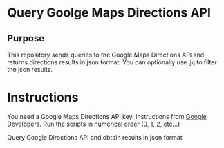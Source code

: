 # Query Goolge Maps Directions API

## Purpose
This repository sends queries to the Google Maps Directions API and returns directions results in json format. You can optionally use `jq` to filter the json results.

# Instructions
You need a Google Maps Directions API key. Instructions from [Google Developers](https://developers.google.com/maps/documentation/directions/get-api-key).
Run the scripts in numerical order (0, 1, 2, etc...)


Query Google Directions API and obtain results in json format
